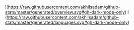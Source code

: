 !(https://raw.githubusercontent.com/akhilsadam/github-stats/master/generated/overview.svg#gh-dark-mode-only)
!(https://raw.githubusercontent.com/akhilsadam/github-stats/master/generated/languages.svg#gh-dark-mode-only)
